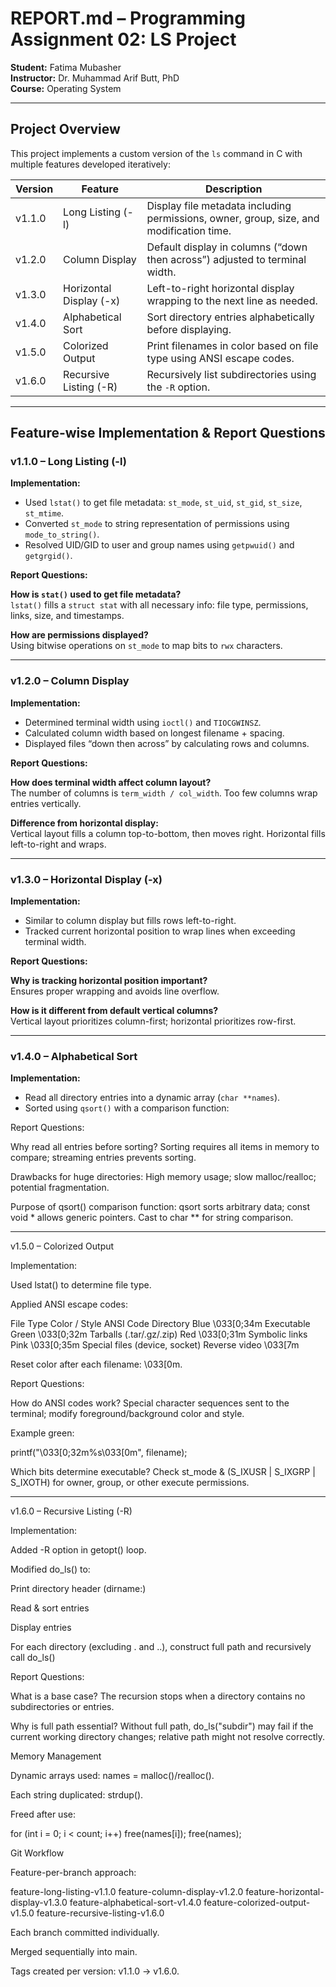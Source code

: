 # REPORT.md – Programming Assignment 02: LS Project

**Student:** Fatima Mubasher  
**Instructor:** Dr. Muhammad Arif Butt, PhD  
**Course:** Operating System  

---

## Project Overview

This project implements a custom version of the `ls` command in C with multiple features developed iteratively:

| Version  | Feature                 | Description                                                                 |
|----------|------------------------|-----------------------------------------------------------------------------|
| v1.1.0   | Long Listing (-l)       | Display file metadata including permissions, owner, group, size, and modification time. |
| v1.2.0   | Column Display          | Default display in columns (“down then across”) adjusted to terminal width. |
| v1.3.0   | Horizontal Display (-x) | Left-to-right horizontal display wrapping to the next line as needed.       |
| v1.4.0   | Alphabetical Sort       | Sort directory entries alphabetically before displaying.                     |
| v1.5.0   | Colorized Output        | Print filenames in color based on file type using ANSI escape codes.        |
| v1.6.0   | Recursive Listing (-R)  | Recursively list subdirectories using the `-R` option.                      |

---

## Feature-wise Implementation & Report Questions

### v1.1.0 – Long Listing (-l)

**Implementation:**

- Used `lstat()` to get file metadata: `st_mode`, `st_uid`, `st_gid`, `st_size`, `st_mtime`.  
- Converted `st_mode` to string representation of permissions using `mode_to_string()`.  
- Resolved UID/GID to user and group names using `getpwuid()` and `getgrgid()`.  

**Report Questions:**

**How is `stat()` used to get file metadata?**  
`lstat()` fills a `struct stat` with all necessary info: file type, permissions, links, size, and timestamps.

**How are permissions displayed?**  
Using bitwise operations on `st_mode` to map bits to `rwx` characters.

---

### v1.2.0 – Column Display

**Implementation:**

- Determined terminal width using `ioctl()` and `TIOCGWINSZ`.  
- Calculated column width based on longest filename + spacing.  
- Displayed files “down then across” by calculating rows and columns.  

**Report Questions:**

**How does terminal width affect column layout?**  
The number of columns is `term_width / col_width`. Too few columns wrap entries vertically.

**Difference from horizontal display:**  
Vertical layout fills a column top-to-bottom, then moves right. Horizontal fills left-to-right and wraps.

---

### v1.3.0 – Horizontal Display (-x)

**Implementation:**

- Similar to column display but fills rows left-to-right.  
- Tracked current horizontal position to wrap lines when exceeding terminal width.  

**Report Questions:**

**Why is tracking horizontal position important?**  
Ensures proper wrapping and avoids line overflow.

**How is it different from default vertical columns?**  
Vertical layout prioritizes column-first; horizontal prioritizes row-first.

---

### v1.4.0 – Alphabetical Sort

**Implementation:**

- Read all directory entries into a dynamic array (`char **names`).  
- Sorted using `qsort()` with a comparison function:

Report Questions:

Why read all entries before sorting?
Sorting requires all items in memory to compare; streaming entries prevents sorting.

Drawbacks for huge directories:
High memory usage; slow malloc/realloc; potential fragmentation.

Purpose of qsort() comparison function:
qsort sorts arbitrary data; const void * allows generic pointers. Cast to char ** for string comparison.

---

v1.5.0 – Colorized Output

Implementation:

Used lstat() to determine file type.

Applied ANSI escape codes:

File Type	Color / Style	ANSI Code
Directory	Blue	\033[0;34m
Executable	Green	\033[0;32m
Tarballs (.tar/.gz/.zip)	Red	\033[0;31m
Symbolic links	Pink	\033[0;35m
Special files (device, socket)	Reverse video	\033[7m

Reset color after each filename: \033[0m.

Report Questions:

How do ANSI codes work?
Special character sequences sent to the terminal; modify foreground/background color and style.

Example green:

printf("\033[0;32m%s\033[0m", filename);


Which bits determine executable?
Check st_mode & (S_IXUSR | S_IXGRP | S_IXOTH) for owner, group, or other execute permissions.

---

v1.6.0 – Recursive Listing (-R)

Implementation:

Added -R option in getopt() loop.

Modified do_ls() to:

Print directory header (dirname:)

Read & sort entries

Display entries

For each directory (excluding . and ..), construct full path and recursively call do_ls()

Report Questions:

What is a base case?
The recursion stops when a directory contains no subdirectories or entries.

Why is full path essential?
Without full path, do_ls("subdir") may fail if the current working directory changes; relative path might not resolve correctly.

Memory Management

Dynamic arrays used: names = malloc()/realloc().

Each string duplicated: strdup().

Freed after use:

for (int i = 0; i < count; i++) free(names[i]);
free(names);

Git Workflow

Feature-per-branch approach:

feature-long-listing-v1.1.0
feature-column-display-v1.2.0
feature-horizontal-display-v1.3.0
feature-alphabetical-sort-v1.4.0
feature-colorized-output-v1.5.0
feature-recursive-listing-v1.6.0


Each branch committed individually.

Merged sequentially into main.

Tags created per version: v1.1.0 → v1.6.0.


